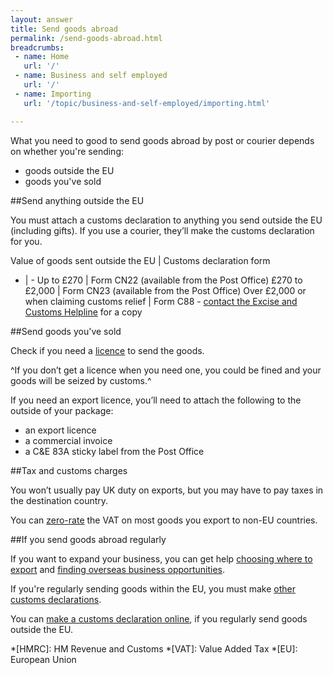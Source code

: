 ```yaml
---
layout: answer
title: Send goods abroad
permalink: /send-goods-abroad.html
breadcrumbs:
 - name: Home
   url: '/'
 - name: Business and self employed
   url: '/'
 - name: Importing
   url: '/topic/business-and-self-employed/importing.html'  

---
```


What you need to good to send goods abroad by post or courier depends on whether you're sending:

- goods outside the EU
- goods you've sold

##Send anything outside the EU

You must attach a customs declaration to anything you send outside the EU (including gifts). If you use a courier, they’ll make the customs declaration for you.

Value of goods sent outside the EU | Customs declaration form 
- | - 
Up to £270 | Form CN22 (available from the Post Office) 
£270 to £2,000 | Form CN23 (available from the Post Office) 
Over £2,000 or when claiming customs relief |  Form C88 -  [contact the Excise and Customs Helpline](/government/organisations/hm-revenue-customs/contact/customs-international-trade-and-excise-enquiries) for a copy


##Send goods you've sold

Check if you need a  [licence](/guide/starting-to-export/export-licences.html) to send the goods.  

^If you don’t get a licence when you need one, you could be fined and your goods will be seized by customs.^ 

If you need an export licence, you’ll need to attach the following to the outside of your package: 

- an export licence
- a commercial invoice
- a C&E 83A sticky label from the Post Office

##Tax and customs charges

You won’t usually pay UK duty on exports, but you may have to pay taxes in the destination country.

You can [zero-rate](/vat-businesses/vat-rates)  the VAT on most goods you export to non-EU countries.

##If you send goods abroad regularly 

If you want to expand your business, you can get help [choosing where to export](/start/choosing-export-market-ukti.html) and [finding overseas business opportunities](/start/find-overseas-business-opportunities.html).

If you're regularly sending goods within the EU, you must make [other customs declarations](/guide/starting-to-export/move-goods-inside-the-eu.html). 

You can [make a customs declaration online](/guide/declare-exporting-goods-from-eu/overview.html), if you regularly send goods outside the EU. 

*[HMRC]: HM Revenue and Customs
*[VAT]: Value Added Tax
*[EU]: European Union

